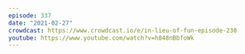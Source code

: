 ```yaml
---
episode: 337
date: "2021-02-27"
crowdcast: https://www.crowdcast.io/e/in-lieu-of-fun-episode-230
youtube: https://www.youtube.com/watch?v=h848nBbfoWk
---
```

